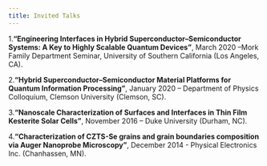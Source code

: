```yaml
---
title: Invited Talks
---
```


1.**“Engineering Interfaces in Hybrid Superconductor–Semiconductor Systems: A Key to Highly Scalable Quantum Devices”**, March 2020 –Mork Family Department Seminar, University of Southern California (Los Angeles, CA).
 
2.**“Hybrid Superconductor–Semiconductor Material Platforms for Quantum Information Processing”**, January 2020 – Department of Physics Colloquium, Clemson University (Clemson, SC).
 
3.**“Nanoscale Characterization of Surfaces and Interfaces in Thin Film Kesterite Solar Cells”**, November 2016 – Duke University (Durham, NC).
 
4.**“Characterization of CZTS-Se grains and grain boundaries composition via Auger Nanoprobe Microscopy”**, December 2014 - Physical Electronics Inc. (Chanhassen, MN).

